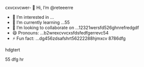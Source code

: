 cxvcxvcwer- 👋 Hi, I’m @reteeerre
- 👀 I’m interested in ...
- 🌱 I’m currently learning ...55
- 💞️ I’m looking to collaborate on ...12321wersfd526ghnrefredgdf
- 😄 Pronouns: ...b2wrexcvvcxsfdsfedfgerrevc54
- ⚡ Fun fact: ...dg456zdsafshrt56222288hjmxcv
8786dfg
<!---rwecvnvb152955+
reteeerre/reteeerre is a ✨ special ✨ repository because its123 `README.md` (this fi3le) appears on youffr GitrwerHub prohrtfile8876.sdasfd
You can click the Preview link to take a look at your changes.пd4545sdf1sdf2321
--->hdgtert
55
dfg
hr
